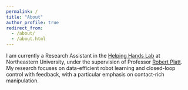 ```yaml
---
permalink: /
title: "About"
author_profile: true
redirect_from: 
  - /about/
  - /about.html
---
```


I am currently a Research Assistant in the [Helping Hands Lab](https://www2.ccs.neu.edu/research/helpinghands/) at Northeastern University, under the supervision of Professor [Robert Platt](https://www2.ccs.neu.edu/research/helpinghands/people/). My research focuses on data-efficient robot learning and closed-loop control with feedback, with a particular emphasis on contact-rich manipulation.

